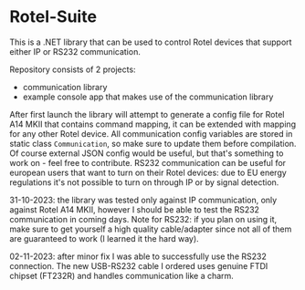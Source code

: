 # Rotel-Suite
This is a .NET library that can be used to control Rotel devices that support either IP or RS232 communication.

Repository consists of 2 projects:
 - communication library
 - example console app that makes use of the communication library

After first launch the library will attempt to generate a config file for Rotel A14 MKII that contains command mapping, it can be extended with mapping for any other Rotel device.
All communication config variables are stored in static class `Communication`, so make sure to update them before compilation. Of course external JSON config would be useful, but that's something to work on - feel free to contribute.
RS232 communication can be useful for european users that want to turn on their Rotel devices: due to EU energy regulations it's not possible to turn on through IP or by signal detection.

31-10-2023: the library was tested only against IP communication, only against Rotel A14 MKII, however I should be able to test the RS232 communication in coming days. Note for RS232: if you plan on using it, make sure to get yourself a high quality cable/adapter since not all of them are guaranteed to work (I learned it the hard way).

02-11-2023: after minor fix I was able to successfully use the RS232 connection. The new USB-RS232 cable I ordered uses genuine FTDI chipset (FT232R) and handles communication like a charm.
